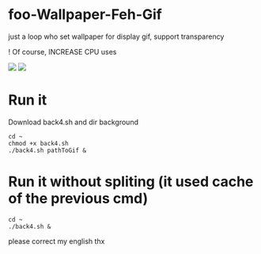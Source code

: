 # foo-Wallpaper-Feh-Gif
just a loop who set wallpaper for display gif,  support transparency

! Of course, INCREASE CPU uses

<img src="https://github.com/thomas10-10/foo-Wallpaper-Feh-Gif/raw/master/desktop-animation2.gif"  />
<img src="https://github.com/thomas10-10/foo-Wallpaper-Feh-Gif/raw/master/desktop-animation4.gif"  />

# Run it
Download back4.sh and dir background
```
cd ~
chmod +x back4.sh
./back4.sh pathToGif &
```
# Run it without spliting (it used cache of the previous cmd)
 ```
cd ~
./back4.sh &
```

please correct my english thx


